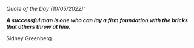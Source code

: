 *Quote of the Day (10/05/2022):*

_**A successful man is one who can lay a firm foundation with the bricks that others throw at him.**_

Sidney Greenberg